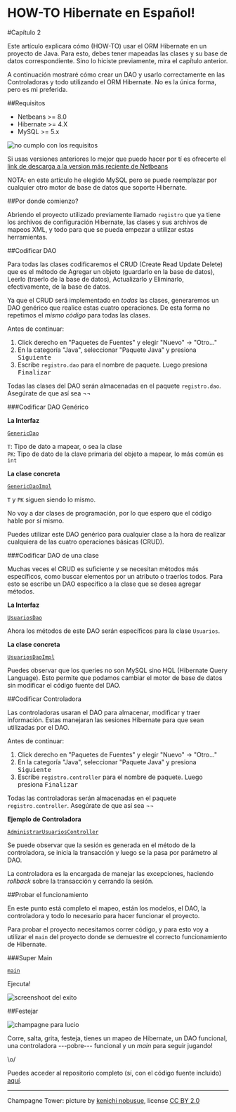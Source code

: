 HOW-TO Hibernate en Español!
============================
 
#Capítulo 2
 
Este artículo explicara cómo (HOW-TO) usar el ORM Hibernate en un proyecto de Java.
Para esto, debes tener mapeadas las clases y su base de datos correspondiente. Sino lo hiciste previamente, mira el capítulo anterior.
 
A continuación mostraré cómo crear un DAO y usarlo correctamente en las Controladoras y todo utilizando el ORM Hibernate. No es la única forma, pero es mi preferida.

##Requisitos
 
- Netbeans >= 8.0
- Hibernate >= 4.X
- MySQL >= 5.x

![no cumplo con los requisitos](http://i.imgur.com/FEiI5Nt.jpg)

Si usas versiones anteriores lo mejor que puedo hacer por tí es ofrecerte el [link de descarga a la version más reciente de Netbeans](https://netbeans.org/downloads/index.html)
 
NOTA: en este artículo he elegido MySQL pero se puede reemplazar por cualquier otro motor de base de datos que soporte Hibernate.
 
##Por donde comienzo?
 
Abriendo el proyecto utilizado previamente llamado `registro` que ya tiene los archivos de configuración Hibernate, las clases y sus archivos de mapeos XML, y todo para que se pueda empezar a utilizar estas herramientas.
 
##Codificar DAO
 
Para todas las clases codificaremos el CRUD (Create Read Update Delete) que es el método de Agregar un objeto (guardarlo en la base de datos), Leerlo (traerlo de la base de datos), Actualizarlo y Eliminarlo, efectivamente, de la base de datos.
 
Ya que el CRUD será implementado en *todas* las clases, generaremos un DAO genérico que realice estas cuatro operaciones. De esta forma no repetimos el *mismo código* para todas las clases.
 
Antes de continuar:
 
1. Click derecho en "Paquetes de Fuentes" y elegir "Nuevo" -> "Otro..."
2. En la categoría "Java", seleccionar "Paquete Java" y presiona <kbd>Siguiente</kbd>
3. Escribe `registro.dao` para el nombre de paquete. Luego presiona <kbd>Finalizar</kbd>
 
Todas las clases del DAO serán almacenadas en el paquete `registro.dao`. Asegúrate de que así sea ¬¬
 
###Codificar DAO Genérico
 
__La Interfaz__
 
[`GenericDao`](https://raw.githubusercontent.com/lucio-martinez/hibernate/master/Registro/src/registro/dao/GenericDao.java)
 
`T`: Tipo de dato a mapear, o sea la clase  
`PK`: Tipo de dato de la clave primaria del objeto a mapear, lo más común es `int`
 
__La clase concreta__
 
[`GenericDaoImpl`](https://raw.githubusercontent.com/lucio-martinez/hibernate/master/Registro/src/registro/dao/GenericDaoImpl.java)
 
`T` y `PK` siguen siendo lo mismo.
 
No voy a dar clases de programación, por lo que espero que el código hable por sí mismo.
 
Puedes utilizar este DAO genérico para cualquier clase a la hora de realizar cualquiera de las cuatro operaciones básicas (CRUD).
 
###Codificar DAO de una clase
 
Muchas veces el CRUD es suficiente y se necesitan métodos más específicos, como buscar elementos por un atributo o traerlos todos. Para esto se escribe un DAO específico a la clase que se desea agregar métodos.
 
__La Interfaz__
 
[`UsuariosDao`](https://raw.githubusercontent.com/lucio-martinez/hibernate/master/Registro/src/registro/dao/UsuariosDao.java)
 
Ahora los métodos de este DAO serán específicos para la clase `Usuarios`.
 
__La clase concreta__
 
[`UsuariosDaoImpl`](https://raw.githubusercontent.com/lucio-martinez/hibernate/master/Registro/src/registro/dao/UsuariosDaoImpl.java)
 
Puedes observar que los queries no son MySQL sino HQL (Hibernate Query Language). Esto permite que podamos cambiar el motor de base de datos sin modificar el código fuente del DAO.
 
##Codificar Controladora
 
Las controladoras usaran el DAO para almacenar, modificar y traer información. Estas manejaran las sesiones Hibernate para que sean utilizadas por el DAO.
 
Antes de continuar:
 
1. Click derecho en "Paquetes de Fuentes" y elegir "Nuevo" -> "Otro..."
2. En la categoría "Java", seleccionar "Paquete Java" y presiona <kbd>Siguiente</kbd>
3. Escribe `registro.controller` para el nombre de paquete. Luego presiona <kbd>Finalizar</kbd>
 
Todas las controladoras serán almacenadas en el paquete `registro.controller`. Asegúrate de que así sea ¬¬
 
__Ejemplo de Controladora__
 
[`AdministrarUsuariosController`](https://raw.githubusercontent.com/lucio-martinez/hibernate/master/Registro/src/registro/controller/AdministrarUsuariosController.java)
 
Se puede observar que la sesión es generada en el método de la controladora, se inicia la transacción y luego se la pasa por parámetro al DAO.
 
La controladora es la encargada de manejar las excepciones, haciendo *rollback* sobre la transacción y cerrando la sesión.
 
##Probar el funcionamiento
 
En este punto está completo el mapeo, están los modelos, el DAO, la controladora y todo lo necesario para hacer funcionar el proyecto.
 
Para probar el proyecto necesitamos correr código, y para esto voy a utilizar el `main` del proyecto donde se demuestre el correcto funcionamiento de Hibernate.
 
###Super Main
 
[`main`](https://github.com/lucio-martinez/hibernate/raw/master/Registro/src/registro/Registro.java)
 
Ejecuta!
 
![screenshoot del exito](http://i.imgur.com/3fh1pk5.png)
 
##Festejar
 
![champagne para lucio](http://upload.wikimedia.org/wikipedia/commons/f/ff/Champagne_tower.jpg)
 
Corre, salta, grita, festeja, tienes un mapeo de Hibernate, un DAO funcional, una controladora ---pobre--- funcional y un *main* para seguir jugando!
 
\o/
 
Puedes acceder al repositorio completo (sí, con el código fuente incluido) [aquí](https://github.com/lucio-martinez/hibernate).

---

Champagne Tower: picture by [kenichi nobusue](https://www.flickr.com/photos/nobusue/), license [CC BY 2.0](https://creativecommons.org/licenses/by/2.0/)
